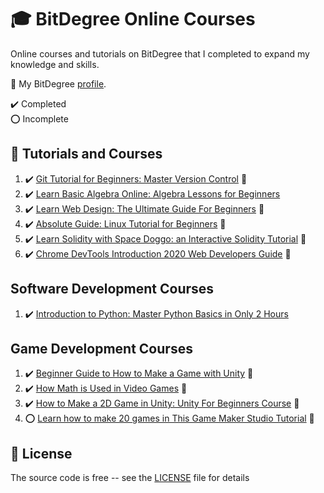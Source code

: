 # :mortar_board: BitDegree Online Courses

Online courses and tutorials on BitDegree that I completed to expand my knowledge and skills.

:link: My BitDegree [profile][profile].

:heavy_check_mark: Completed  
:o: Incomplete

## :beginner: Tutorials and Courses

1. :heavy_check_mark: [Git Tutorial for Beginners: Master Version Control](https://www.bitdegree.org/course/git-tutorial-for-beginners) :link:
2. :heavy_check_mark: [Learn Basic Algebra Online: Algebra Lessons for Beginners](algebra-lessons-for-beginners/)
3. :heavy_check_mark: [Learn Web Design: The Ultimate Guide For Beginners](https://www.bitdegree.org/course/learn-web-design) :link:
4. :heavy_check_mark: [Absolute Guide: Linux Tutorial for Beginners](https://www.bitdegree.org/course/linux-tutorial) :link:
5. :heavy_check_mark: [Learn Solidity with Space Doggo: an Interactive Solidity Tutorial](https://www.bitdegree.org/course/learn-solidity-space-doggos) :link:
6. :heavy_check_mark: [Chrome DevTools Introduction 2020 Web Developers Guide](https://www.bitdegree.org/course/chrome-devtools-introduction-2020-web-developers-guide) :link:

## Software Development Courses

1. :heavy_check_mark: [Introduction to Python: Master Python Basics in Only 2 Hours](introduction-to-python/)

## Game Development Courses

1. :heavy_check_mark: [Beginner Guide to How to Make a Game with Unity](https://github.com/learning-game-development/learning-unity-game-development/tree/master/Beginner-Guide-to-How-to-Make-a-Game-with-Unity) :rocket:
2. :heavy_check_mark: [How Math is Used in Video Games](https://github.com/learning-game-development/learning-unity-game-development/tree/master/How-Math-is-Used-in-Video-Games/) :rocket:
3. :heavy_check_mark: [How to Make a 2D Game in Unity: Unity For Beginners Course](https://github.com/learning-game-development/learning-unity-game-development/tree/master/How-to-Make-a-2D-Game-in-Unity) :rocket:
4. :o: [Learn how to make 20 games in This Game Maker Studio Tutorial](https://github.com/learning-game-development/learning-gamemaker-1-game-development/tree/master/learn-how-to-make-20-games) :rocket:

## :page_with_curl: License

The source code is free -- see the [LICENSE](LICENSE) file for details

[profile]: www.bitdegree.org/user/quintin-henn/profile
